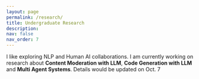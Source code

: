 ```yaml
---
layout: page
permalink: /research/
title: Undergraduate Research
description: 
nav: false
nav_order: 7
---
```


I like exploring NLP and Human AI collaborations. I am currently working on research about **Content Moderation with LLM**, **Code Generation with LLM** and **Multi Agent Systems**. Details would be updated on Oct. 7 <br/>


<!-- <style>
    body {
        margin: 0;
        display: flex;
        flex-direction: column;
        min-height: 100vh;
        font-family: 'Arial', sans-serif;
        justify-content: flex-end;
    }

    .collaborators-section {
        text-align: center;
        padding: 20px;
    }

    .collaborators-section h2 {
        font-size: 24px;
        color: #007bff;
        margin-bottom: 20px;
    }

    .logo-container {
        display: flex;
        justify-content: center;
        align-items: center;
        flex-wrap: nowrap;
        padding: 10px 0;
        gap: 0;
    }

    .logo-container img {
        height: 180px; 
        width: 360px; 
        margin: 0; 
        padding: 0;
        flex-shrink: 0;
    }

    @media (max-width: 768px) {
        .logo-container {
            flex-wrap: wrap; 
        }

        .logo-container img {
            height: 80px;
        }
    }
</style>

<div class="collaborators-section">
    <h2>Past and Current Collaborators</h2>
    <div class="logo-container">
        <img src="../assets/img/ncsa.png" alt="Collaborator Logo 1">
        <img src="../assets/img/UIUC.png" alt="Collaborator Logo 2">
        <img src="../assets/img/AIR.png" alt="Collaborator Logo 3">
        <img src="../assets/img/Amazon1.png" alt="Collaborator Logo 4">
    </div>
</div>
<a href="https://clustrmaps.com/site/1byyf"  title="Visit tracker"><img src="//www.clustrmaps.com/map_v2.png?d=3scl2ViUly0oevD3xKb9JcCIfg9FAQ-HID57c2clDFQ&cl=ffffff" /></a> -->